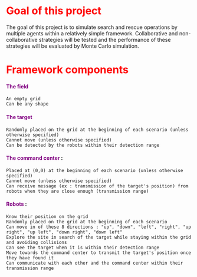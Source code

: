 # <span style="color:red"> **Goal of this project** </span>
   The goal of this project is to simulate search and rescue operations by multiple agents within a relatively simple framework. 
   Collaborative and non-collaborative strategies will be tested and the performance of these strategies will be evaluated by Monte Carlo simulation. 



   

# <span style="color:red"> **Framework components** </span>

#### <span style="color:purple"> The field </span>
    An empty grid
    Can be any shape


#### <span style="color:purple"> The target  </span>
    Randomly placed on the grid at the beginning of each scenario (unless otherwise specified)
    Cannot move (unless otherwise specified)
    Can be detected by the robots within their detection range


#### <span style="color:purple"> The command center </span> : 
    Placed at (0,0) at the beginning of each scenario (unless otherwise specified)
    Cannot move (unless otherwise specified)
    Can receive message (ex : transmission of the target's position) from robots when they are close enough (transmission range)


#### <span style="color:purple"> Robots </span>: 
    Know their position on the grid
    Randomly placed on the grid at the beginning of each scenario
    Can move in of these 8 directions : "up", "down", "left", "right", "up right", "up left", "down right", "down left"
    Explore the site in search of the target while staying within the grid and avoiding collisions
    Can see the target when it is within their detection range
    Move towards the command center to transmit the target's position once they have found it
    Can communicate with each other and the command center within their transmission range

